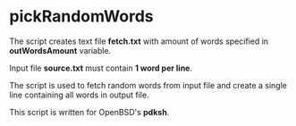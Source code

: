 # pickRandomWords

The script creates text file **fetch.txt** with amount of words specified in **outWordsAmount** variable.

Input file **source.txt** must contain **1 word per line**.

The script is used to fetch random words from input file and create a single line containing all words in output file.

This script is written for OpenBSD's **pdksh**.
